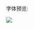 
字体预览:

<img src="https://github.com/taoste/Hello-World/blob/master/Tools/%E5%AD%97%E4%BD%93%EF%BC%88fonts%EF%BC%89/%E6%97%B6%E5%B0%9A%E4%B8%AD%E9%BB%91%E7%AE%80%E4%BD%93/PNG-fonts.png?raw=true"/>

